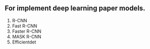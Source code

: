 ## For implement deep learning paper models. 
1. R-CNN
2. Fast R-CNN
3. Faster R-CNN
4. MASK R-CNN
5. Efficientdet
